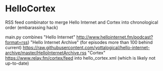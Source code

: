 # HelloCortex
RSS feed combinator to merge Hello Internet and Cortex into chronological order (embarassing hack)

main.py combines
  "Hello Internet" http://www.hellointernet.fm/podcast?format=rss)
  "Hello Internet Archive" (for episodes more than 100 behind current) https://raw.githubusercontent.com/yottalogical/hello-internet-archive/master/HelloInternetArchive.rss
  "Cortex" https://www.relay.fm/cortex/feed
into hello_cortex.xml (which is likely not up-to-date)
